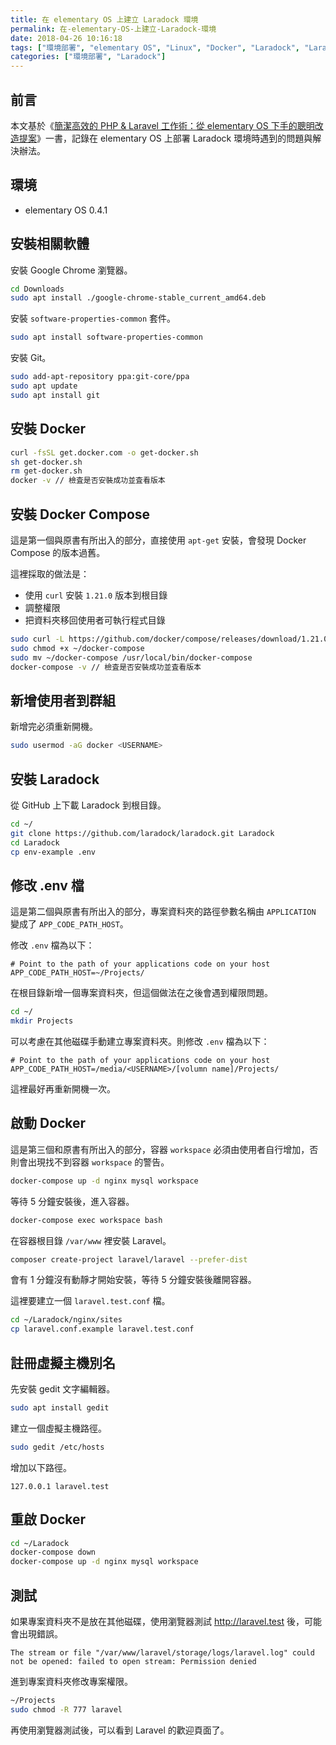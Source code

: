 ```yaml
---
title: 在 elementary OS 上建立 Laradock 環境
permalink: 在-elementary-OS-上建立-Laradock-環境
date: 2018-04-26 10:16:18
tags: ["環境部署", "elementary OS", "Linux", "Docker", "Laradock", "Laravel"]
categories: ["環境部署", "Laradock"]
---
```


## 前言

本文基於《[簡潔高效的 PHP & Laravel 工作術：從 elementary OS 下手的聰明改造提案](https://shengyou.gitbooks.io/elementary-os-for-php-developer/)》一書，記錄在 elementary OS 上部署 Laradock 環境時遇到的問題與解決辦法。

## 環境

- elementary OS 0.4.1

## 安裝相關軟體

安裝 Google Chrome 瀏覽器。

```BASH
cd Downloads
sudo apt install ./google-chrome-stable_current_amd64.deb
```

安裝 `software-properties-common` 套件。

```BASH
sudo apt install software-properties-common
```

安裝 Git。

```BASH
sudo add-apt-repository ppa:git-core/ppa
sudo apt update
sudo apt install git
```

## 安裝 Docker

```BASH
curl -fsSL get.docker.com -o get-docker.sh
sh get-docker.sh
rm get-docker.sh
docker -v // 檢査是否安裝成功並査看版本
```

## 安裝 Docker Compose

這是第一個與原書有所出入的部分，直接使用 `apt-get` 安裝，會發現 Docker Compose 的版本過舊。

這裡採取的做法是：

- 使用 `curl` 安裝 `1.21.0` 版本到根目錄
- 調整權限
- 把資料夾移回使用者可執行程式目錄

```BASH
sudo curl -L https://github.com/docker/compose/releases/download/1.21.0/docker-compose-$(uname -s)-$(uname -m) -o ~/docker-compose
sudo chmod +x ~/docker-compose
sudo mv ~/docker-compose /usr/local/bin/docker-compose
docker-compose -v // 檢査是否安裝成功並査看版本
```

## 新增使用者到群組

新增完必須重新開機。

```BASH
sudo usermod -aG docker <USERNAME>
```

## 安裝 Laradock

從 GitHub 上下載 Laradock 到根目錄。

```BASH
cd ~/
git clone https://github.com/laradock/laradock.git Laradock
cd Laradock
cp env-example .env
```

## 修改 .env 檔

這是第二個與原書有所出入的部分，專案資料夾的路徑參數名稱由 `APPLICATION` 變成了 `APP_CODE_PATH_HOST`。

修改 `.env` 檔為以下：

```ENV
# Point to the path of your applications code on your host
APP_CODE_PATH_HOST=~/Projects/
```

在根目錄新增一個專案資料夾，但這個做法在之後會遇到權限問題。

```BASH
cd ~/
mkdir Projects
```

可以考慮在其他磁碟手動建立專案資料夾。則修改 `.env` 檔為以下：

```ENV
# Point to the path of your applications code on your host
APP_CODE_PATH_HOST=/media/<USERNAME>/[volumn name]/Projects/
```

這裡最好再重新開機一次。

## 啟動 Docker

這是第三個和原書有所出入的部分，容器 `workspace` 必須由使用者自行增加，否則會出現找不到容器 `workspace` 的警告。

```BASH
docker-compose up -d nginx mysql workspace
```

等待 5 分鐘安裝後，進入容器。

```BASH
docker-compose exec workspace bash
```

在容器根目錄 `/var/www` 裡安裝 Laravel。

```BASH
composer create-project laravel/laravel --prefer-dist
```

會有 1 分鐘沒有動靜才開始安裝，等待 5 分鐘安裝後離開容器。

這裡要建立一個 `laravel.test.conf` 檔。

```BASH
cd ~/Laradock/nginx/sites
cp laravel.conf.example laravel.test.conf
```

## 註冊虛擬主機別名

先安裝 gedit 文字編輯器。

```BASH
sudo apt install gedit
```

建立一個虛擬主機路徑。

```BASH
sudo gedit /etc/hosts
```

增加以下路徑。

```ENV
127.0.0.1 laravel.test
```

## 重啟 Docker

```BASH
cd ~/Laradock
docker-compose down
docker-compose up -d nginx mysql workspace
```

## 測試

如果專案資料夾不是放在其他磁碟，使用瀏覽器測試 <http://laravel.test> 後，可能會出現錯誤。

```ENV
The stream or file "/var/www/laravel/storage/logs/laravel.log" could not be opened: failed to open stream: Permission denied
```

進到專案資料夾修改專案權限。

```BASH
~/Projects
sudo chmod -R 777 laravel
```

再使用瀏覽器測試後，可以看到 Laravel 的歡迎頁面了。
